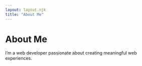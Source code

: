 ```yaml
---
layout: layout.njk
title: "About Me"
---
```


# About Me

I’m a web developer passionate about creating meaningful web experiences.
